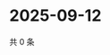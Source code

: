 # 2025-09-12

共 0 条

<!-- BEGIN ZHIHUVIDEO -->
<!-- 最后更新时间 Fri Sep 12 2025 07:10:35 GMT+0800 (China Standard Time) -->

<!-- END ZHIHUVIDEO -->
